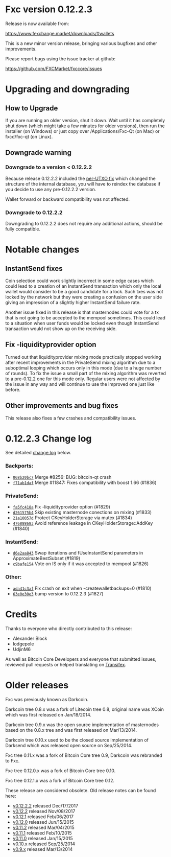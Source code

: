 Fxc version 0.12.2.3
==========================

Release is now available from:

  <https://www.fexchange.market/downloads/#wallets>

This is a new minor version release, bringing various bugfixes and other
improvements.

Please report bugs using the issue tracker at github:

  <https://github.com/FXCMarket/fxccore/issues>


Upgrading and downgrading
=========================

How to Upgrade
--------------

If you are running an older version, shut it down. Wait until it has completely
shut down (which might take a few minutes for older versions), then run the
installer (on Windows) or just copy over /Applications/Fxc-Qt (on Mac) or
fxcd/fxc-qt (on Linux).

Downgrade warning
-----------------

### Downgrade to a version < 0.12.2.2

Because release 0.12.2.2 included the [per-UTXO fix](release-notes/fxc/release-notes-0.12.2.2.md#per-utxo-fix)
which changed the structure of the internal database, you will have to reindex
the database if you decide to use any pre-0.12.2.2 version.

Wallet forward or backward compatibility was not affected.

### Downgrade to 0.12.2.2

Downgrading to 0.12.2.2 does not require any additional actions, should be
fully compatible.

Notable changes
===============

InstantSend fixes
-----------------

Coin selection could work slightly incorrect in some edge cases which could
lead to a creation of an InstantSend transaction which only the local wallet
would consider to be a good candidate for a lock. Such txes was not locked by
the network but they were creating a confusion on the user side giving an
impression of a slightly higher InstantSend failure rate.

Another issue fixed in this release is that masternodes could vote for a tx
that is not going to be accepted to the mempool sometimes. This could lead to
a situation when user funds would be locked even though InstantSend transaction
would not show up on the receiving side.

Fix -liquidityprovider option
-----------------------------

Turned out that liquidityprovider mixing mode practically stopped working after
recent improvements in the PrivateSend mixing algorithm due to a suboptimal
looping which occurs only in this mode (due to a huge number of rounds). To fix
the issue a small part of the mixing algorithm was reverted to a pre-0.12.2 one
for this mode only. Regular users were not affected by the issue in any way and
will continue to use the improved one just like before.

Other improvements and bug fixes
--------------------------------

This release also fixes a few crashes and compatibility issues.


0.12.2.3 Change log
===================

See detailed [change log](https://github.com/FXCMarket/fxccore/compare/v0.12.2.2...fexchange:v0.12.2.3) below.

### Backports:
- [`068b20bc7`](https://github.com/FXCMarket/fxccore/commit/068b20bc7) Merge #8256: BUG: bitcoin-qt crash
- [`f71ab1daf`](https://github.com/FXCMarket/fxccore/commit/f71ab1daf) Merge #11847: Fixes compatibility with boost 1.66 (#1836)

### PrivateSend:
- [`fa5fc418a`](https://github.com/FXCMarket/fxccore/commit/fa5fc418a) Fix -liquidityprovider option (#1829)
- [`d261575b4`](https://github.com/FXCMarket/fxccore/commit/d261575b4) Skip existing masternode conections on mixing (#1833)
- [`21a10057d`](https://github.com/FXCMarket/fxccore/commit/21a10057d) Protect CKeyHolderStorage via mutex (#1834)
- [`476888683`](https://github.com/FXCMarket/fxccore/commit/476888683) Avoid reference leakage in CKeyHolderStorage::AddKey (#1840)

### InstantSend:
- [`d6e2aa843`](https://github.com/FXCMarket/fxccore/commit/d6e2aa843) Swap iterations and fUseInstantSend parameters in ApproximateBestSubset (#1819)
- [`c9bafe154`](https://github.com/FXCMarket/fxccore/commit/c9bafe154) Vote on IS only if it was accepted to mempool (#1826)

### Other:
- [`ada41c3af`](https://github.com/FXCMarket/fxccore/commit/ada41c3af) Fix crash on exit when -createwalletbackups=0 (#1810)
- [`63e0e30e3`](https://github.com/FXCMarket/fxccore/commit/63e0e30e3) bump version to 0.12.2.3 (#1827)

Credits
=======

Thanks to everyone who directly contributed to this release:

- Alexander Block
- lodgepole
- UdjinM6

As well as Bitcoin Core Developers and everyone that submitted issues,
reviewed pull requests or helped translating on
[Transifex](https://www.transifex.com/projects/p/fxc/).


Older releases
==============

Fxc was previously known as Darkcoin.

Darkcoin tree 0.8.x was a fork of Litecoin tree 0.8, original name was XCoin
which was first released on Jan/18/2014.

Darkcoin tree 0.9.x was the open source implementation of masternodes based on
the 0.8.x tree and was first released on Mar/13/2014.

Darkcoin tree 0.10.x used to be the closed source implementation of Darksend
which was released open source on Sep/25/2014.

Fxc tree 0.11.x was a fork of Bitcoin Core tree 0.9,
Darkcoin was rebranded to Fxc.

Fxc tree 0.12.0.x was a fork of Bitcoin Core tree 0.10.

Fxc tree 0.12.1.x was a fork of Bitcoin Core tree 0.12.

These release are considered obsolete. Old release notes can be found here:

- [v0.12.2.2](release-notes/fxc/release-notes-0.12.2.2.md) released Dec/17/2017
- [v0.12.2](release-notes/fxc/release-notes-0.12.2.md) released Nov/08/2017
- [v0.12.1](release-notes/fxc/release-notes-0.12.1.md) released Feb/06/2017
- [v0.12.0](release-notes/fxc/release-notes-0.12.0.md) released Jun/15/2015
- [v0.11.2](release-notes/fxc/release-notes-0.11.2.md) released Mar/04/2015
- [v0.11.1](release-notes/fxc/release-notes-0.11.1.md) released Feb/10/2015
- [v0.11.0](release-notes/fxc/release-notes-0.11.0.md) released Jan/15/2015
- [v0.10.x](release-notes/fxc/release-notes-0.10.0.md) released Sep/25/2014
- [v0.9.x](release-notes/fxc/release-notes-0.9.0.md) released Mar/13/2014

